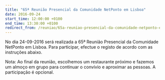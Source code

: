 ```yaml
---
title: "65ª Reunião Presencial da Comunidade NetPonto em Lisboa"
date: 2016-09-24
start_time: 12:00:00 +0100
end_time: 13:30:00 +0100
redirect_from: /reuniao/65a-reuniao-presencial-da-comunidade-netponto-em-lisboa/
---
```

No dia 24-09-2016 será realizada a 65ª Reunião Presencial da Comunidade NetPonto em Lisboa. Para participar, efectue o registo de acordo com as instruções abaixo.

Nota: Ao final da reunião, escolhemos um restaurante próximo e fazemos um almoço em grupo para continuar o convívio e aproximar as pessoas. A participação é opcional.

